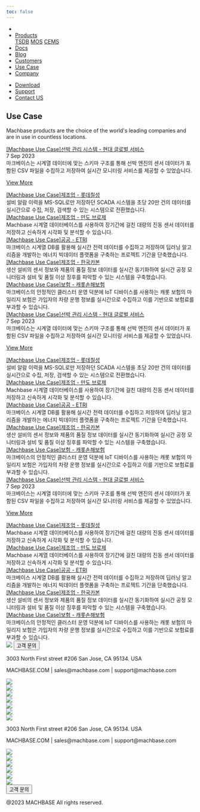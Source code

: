 ```yaml
---
toc: false
---
```


<head>
  <link rel="stylesheet" type="text/css" href="../css/common.css" />
  <link rel="stylesheet" type="text/css" href="../css/style.css" />
</head>
<body>
  <nav>
    <div class="homepage-menu-wrap">
      <div class="menu-left">
        <ul class="menu-left-ul">
          <li class="menu-logo">
            <a href="/kr/home"><img src="../img/logo_machbase.png" alt="" /></a>
          </li>
          <li class="menu-a products-menu-wrap" id="productsMenuWrap">
            <div>
              <a
                class="menu_active_border"
                id="menuActiveBorder"
                href="/kr/home/tsdb"
                >Products</a
              >
              <div class="dropdown" id="dropdown">
                <a class="dropdown-link" href="/kr/home/tsdb">TSDB</a>
                <a class="dropdown-link" href="/kr/home/mos">MOS</a>
                <a
                  class="dropdown-link"
                  href="https://www.cems.ai/"
                  target="_blank"
                  >CEMS</a
                >
              </div>
            </div>
          </li>
          <li class="menu-a"><a href="/">Docs</a></li>
          <li class="menu-a"><a href="/kr/home/blog">Blog</a></li>
          <li class="menu-a"><a href="/kr/home/customers">Customers</a></li>
          <li class="menu-a"><a href="/kr/home/usecase">Use Case</a></li>
          <li class="menu-a"><a href="/kr/home/company">Company</a></li>
        </ul>
      </div>
      <div class="menu-right">
        <ul class="menu-right-ul">
          <li class="menu-a"><a href="/kr/home/download">Download</a></li>
          <li class="menu-a">
            <a href="https://support.machbase.com/hc/en-us">Support</a>
          </li>
          <li class="menu-a"><a href="/kr/home/contactus">Contact US</a></li>
        </ul>
      </div>
    </div>
  </nav>
  <section class="usecase_section0">
    <div>
      <h1 class="sub_page_title">Use Case</h1>
      <p class="sub_page_titletext">
        Machbase products are the choice of the world's leading companies and
        are in use in countless locations.
      </p>
    </div>
  </section>
  <div class="tech-inner">
    <section>
      <div class="blog-pc">
        <div class="blog-first-wraper">
          <div class="blog-text-wraper">
            <div class="tech-first-link-wrap">
              <a class="blog-link" href="/kr/home/usecase/usecase1"
                >[Machbase Use Case]선박 관리 시스템 - 현대 글로벌 서비스</a
              >
              <div class="blog-date">
                <div>
                  <span>7 Sep 2023</span>
                  <span></span>
                </div>
              </div>
              <div class="blog-first-div">
             마크베이스는 시계열 데이터에 맞는 스키마 구조를 통해 선박 엔진의 센서 데이터가 포함된 CSV 파일을 수집하고 저장하여 실시간 모니터링 서비스를 제공할 수 있었습니다.
              </div>
              <div class="blog_usecase_more_box">
                <p class="blog_usecase_more_wrap">
                  <span>
                    <a class="blog_usecase_more" href="/kr/home/usecase/usecase1"
                      >View More <ArrowSvg
                    /></a>
                  </span>
                </p>
              </div>
            </div>
          </div>
          <div class="blog-first-img-wrap">
            <a href="/kr/home/usecase/usecase1"
              ><img class="blog-img" src="../img/usecase_hyundai.png" alt=""
            /></a>
          </div>
        </div>
        <div class="blog-wraper">
          <div class="tech-link-wrap">
            <div class="blog-img-wrap">
              <a href="/kr/home/usecase/usecase2"
                ><img
                  class="blog-img blog-margin-bottom"
                  src="../img/uscase_lotte.png"
                  alt=""
              /></a>
            </div>
            <a class="tech-link" href="/kr/home/usecase/usecase2"
              >[Machbase Use Case]제조업 - 롯데칠성</a
            >
            <div>
              설비 알람 이력을 MS-SQL로만 저장하던 SCADA 시스템을 초당 20만 건의 데이터를 실시간으로 수집, 저장, 검색할 수 있는 시스템으로 전환했습니다.
            </div>
          </div>
          <div class="tech-link-wrap">
            <div class="blog-img-wrap">
              <a href="/kr/home/usecase/usecase3"
                ><img
                  class="blog-img blog-margin-bottom"
                  src="../img/usecase_mando.png"
                  alt=""
              /></a>
            </div>
            <a class="tech-link" href="/kr/home/usecase/usecase3"
              >[Machbase Use Case]제조업 - 만도 브로제</a
            >
            <div>
            Machbase 시계열 데이터베이스를 사용하여 장기간에 걸친 대량의 진동 센서 데이터를 저장하고 신속하게 시각화 및 분석할 수 있습니다.
            </div>
          </div>
          <div class="tech-link-wrap">
            <div class="blog-img-wrap">
              <a href="/kr/home/usecase/usecase4"
                ><img
                  class="blog-img blog-margin-bottom"
                  src="../img/usecase_etri2.png"
                  alt=""
              /></a>
            </div>
            <a class="tech-link" href="/kr/home/usecase/usecase4"
              >[Machbase Use Case]공공 - ETRI</a
            >
            <div>
             마크베이스 시계열 DB를 활용해 실시간 전력 데이터를 수집하고 저장하여 딥러닝 알고리즘을 개발하는 에너지 빅데이터 플랫폼을 구축하는 프로젝트 기간을 단축했습니다.
            </div>
          </div>
        </div>
        <div class="blog-wraper">
          <div class="tech-link-wrap">
            <div class="blog-img-wrap">
              <a href="/kr/home/usecase/usecase5"
                ><img
                  class="blog-img blog-margin-bottom"
                  src="../img/usecase_hankukcarborn.png"
                  alt=""
              /></a>
            </div>
            <a class="tech-link" href="/kr/home/usecase/usecase5"
              >[Machbase Use Case]제조업 - 한국카본</a
            >
            <div>
             생산 설비의 센서 정보와 제품의 품질 정보 데이터를 실시간 동기화하여 실시간 공정 모니터링과 설비 및 품질 이상 징후를 파악할 수 있는 시스템을 구축했습니다.
            </div>
          </div>
          <div class="tech-link-wrap">
            <div class="blog-img-wrap">
              <a href="/kr/home/usecase/usecase6">
                <img
                  class="blog-img blog-margin-bottom"
                  src="../img/usecase_carrot.png"
                  alt=""
              /></a>
            </div>
            <a class="tech-link" href="/kr/home/usecase/usecase6"
              >[Machbase Use Case]보험 - 캐롯손해보험</a
            >
            <div>
             마크베이스의 안정적인 클러스터 운영 덕분에 IoT 디바이스를 사용하는 캐롯 보험의 마일리지 보험은 가입자의 차량 운행 정보를 실시간으로 수집하고 이를 기반으로 보험료를 부과할
                            수 있습니다.
            </div>
          </div>
        </div>
      </div>
      <div class="blog-tablet">
        <div class="blog-first-wraper">
          <div class="blog-text-wraper">
            <div class="tech-first-link-wrap">
              <a class="blog-link" href="/kr/home/usecase/usecase1"
                >[Machbase Use Case]선박 관리 시스템 - 현대 글로벌 서비스</a
              >
              <div class="blog-date">
                <div>
                  <span>7 Sep 2023</span>
                  <span></span>
                </div>
              </div>
              <div class="blog-first-div">
               마크베이스는 시계열 데이터에 맞는 스키마 구조를 통해 선박 엔진의 센서 데이터가 포함된 CSV 파일을 수집하고 저장하여 실시간 모니터링 서비스를 제공할 수 있었습니다.
              </div>
              <div class="blog_usecase_more_box">
                <p class="blog_usecase_more_wrap">
                  <span>
                    <a class="blog_usecase_more" href="/kr/home/usecase/usecase1"
                      >View More <ArrowSvg
                    /></a>
                  </span>
                </p>
              </div>
            </div>
          </div>
          <div class="blog-first-img-wrap">
            <a href="/kr/home/usecase/usecase1"
              ><img class="blog-img" src="../img/usecase_hyundai.png" alt=""
            /></a>
          </div>
        </div>
        <div class="blog-wraper">
          <div class="tech-link-wrap">
            <div class="blog-img-wrap">
              <a href="/kr/home/usecase/usecase2"
                ><img
                  class="blog-img blog-margin-bottom"
                  src="../img/uscase_lotte.png"
                  alt=""
              /></a>
            </div>
            <a class="tech-link" href="/kr/home/usecase/usecase2"
              >[Machbase Use Case]제조업 - 롯데칠성</a
            >
            <div>
             설비 알람 이력을 MS-SQL로만 저장하던 SCADA 시스템을 초당 20만 건의 데이터를 실시간으로 수집, 저장, 검색할 수 있는 시스템으로 전환했습니다.
            </div>
          </div>
          <div class="tech-link-wrap">
            <div class="blog-img-wrap">
              <a href="/kr/home/usecase/usecase3"
                ><img
                  class="blog-img blog-margin-bottom"
                  src="../img/usecase_mando.png"
                  alt=""
              /></a>
            </div>
            <a class="tech-link" href="/kr/home/usecase/usecase3"
              >[Machbase Use Case]제조업 - 만도 브로제</a
            >
            <div>
            Machbase 시계열 데이터베이스를 사용하여 장기간에 걸친 대량의 진동 센서 데이터를 저장하고 신속하게 시각화 및 분석할 수 있습니다.
            </div>
          </div>
        </div>
        <div class="blog-wraper">
          <div class="tech-link-wrap">
            <div class="blog-img-wrap">
              <a href="/kr/home/usecase/usecase4"
                ><img
                  class="blog-img blog-margin-bottom"
                  src="../img/usecase_etri2.png"
                  alt=""
              /></a>
            </div>
            <a class="tech-link" href="/kr/home/usecase/usecase4"
              >[Machbase Use Case]공공 - ETRI</a
            >
            <div>
             마크베이스 시계열 DB를 활용해 실시간 전력 데이터를 수집하고 저장하여 딥러닝 알고리즘을 개발하는 에너지 빅데이터 플랫폼을 구축하는 프로젝트 기간을 단축했습니다.
            </div>
          </div>
          <div class="tech-link-wrap">
            <div class="blog-img-wrap">
              <a href="/kr/home/usecase/usecase5"
                ><img
                  class="blog-img blog-margin-bottom"
                  src="../img/usecase_hankukcarborn.png"
                  alt=""
              /></a>
            </div>
            <a class="tech-link" href="/kr/home/usecase/usecase5"
              >[Machbase Use Case]제조업 - 한국카본</a
            >
            <div>
              생산 설비의 센서 정보와 제품의 품질 정보 데이터를 실시간 동기화하여 실시간 공정 모니터링과 설비 및 품질 이상 징후를 파악할 수 있는 시스템을 구축했습니다.
            </div>
          </div>
        </div>
        <div class="blog-wraper">
          <div class="tech-link-wrap">
            <div class="blog-img-wrap">
              <a href="/kr/home/usecase/usecase6">
                <img
                  class="blog-img blog-margin-bottom"
                  src="../img/usecase_carrot.png"
                  alt=""
              /></a>
            </div>
            <a class="tech-link" href="/kr/home/usecase/usecase6"
              >[Machbase Use Case]보험 - 캐롯손해보험</a
            >
            <div>
                마크베이스의 안정적인 클러스터 운영 덕분에 IoT 디바이스를 사용하는 캐롯 보험의 마일리지 보험은 가입자의 차량 운행 정보를 실시간으로 수집하고 이를 기반으로 보험료를 부과할
                            수 있습니다.
            </div>
          </div>
        </div>
      </div>
      <div class="blog-mobile">
        <div class="blog-first-wraper">
          <div class="blog-first-img-wrap">
            <a href="/kr/home/usecase/usecase1"
              ><img class="blog-img" src="../img/usecase_hyundai.png" alt=""
            /></a>
          </div>
          <div class="blog-text-wraper">
            <div class="tech-first-link-wrap">
              <a class="blog-link" href="/kr/home/usecase/usecase1"
                >[Machbase Use Case]선박 관리 시스템 - 현대 글로벌 서비스</a
              >
              <div class="blog-date">
                <div>
                  <span>7 Sep 2023</span>
                  <span></span>
                </div>
              </div>
              <div class="blog-first-div">
               마크베이스는 시계열 데이터에 맞는 스키마 구조를 통해 선박 엔진의 센서 데이터가 포함된 CSV 파일을 수집하고 저장하여 실시간 모니터링 서비스를 제공할 수 있었습니다.
              </div>
              <div class="blog_usecase_more_box">
                <p class="blog_usecase_more_wrap">
                  <span>
                    <a class="blog_usecase_more" href="/kr/home/usecase/usecase1"
                      >View More </a>
                  </span>
                </p>
              </div>
            </div>
          </div>
        </div>
        <div class="blog-wraper">
          <div class="tech-link-wrap">
            <div class="blog-img-wrap">
              <a href="/kr/home/usecase/usecase2"
                ><img
                  class="blog-img blog-margin-bottom"
                  src="../img/uscase_lotte.png"
                  alt=""
              /></a>
            </div>
            <a class="tech-link" href="/kr/home/usecase/usecase2"
              >[Machbase Use Case]제조업 - 롯데칠성</a
            >
            <div>
          Machbase 시계열 데이터베이스를 사용하여 장기간에 걸친 대량의 진동 센서 데이터를 저장하고 신속하게 시각화 및 분석할 수 있습니다.
            </div>
          </div>
        </div>
        <div class="blog-wraper">
          <div class="tech-link-wrap">
            <div class="blog-img-wrap">
              <a href="/kr/home/usecase/usecase3"
                ><img
                  class="blog-img blog-margin-bottom"
                  src="../img/usecase_mando.png"
                  alt=""
              /></a>
            </div>
            <a class="tech-link" href="/kr/home/usecase/usecase3"
              >[Machbase Use Case]제조업 - 만도 브로제</a
            >
            <div>
           Machbase 시계열 데이터베이스를 사용하여 장기간에 걸친 대량의 진동 센서 데이터를 저장하고 신속하게 시각화 및 분석할 수 있습니다.
            </div>
          </div>
        </div>
        <div class="blog-wraper">
          <div class="tech-link-wrap">
            <div class="blog-img-wrap">
              <a href="/kr/home/usecase/usecase4"
                ><img
                  class="blog-img blog-margin-bottom"
                  src="../img/usecase_etri2.png"
                  alt=""
              /></a>
            </div>
            <a class="tech-link" href="/kr/home/usecase/usecase4"
              >[Machbase Use Case]공공 - ETRI</a
            >
            <div>
              마크베이스 시계열 DB를 활용해 실시간 전력 데이터를 수집하고 저장하여 딥러닝 알고리즘을 개발하는 에너지 빅데이터 플랫폼을 구축하는 프로젝트 기간을 단축했습니다.
            </div>
          </div>
        </div>
        <div class="blog-wraper">
          <div class="tech-link-wrap">
            <div class="blog-img-wrap">
              <a href="/kr/home/usecase/usecase5"
                ><img
                  class="blog-img blog-margin-bottom"
                  src="../img/usecase_hankukcarborn.png"
                  alt=""
              /></a>
            </div>
            <a class="tech-link" href="/kr/home/usecase/usecase5"
              >[Machbase Use Case]제조업 - 한국카본</a
            >
            <div>
             생산 설비의 센서 정보와 제품의 품질 정보 데이터를 실시간 동기화하여 실시간 공정 모니터링과 설비 및 품질 이상 징후를 파악할 수 있는 시스템을 구축했습니다.
            </div>
          </div>
        </div>
        <div class="blog-wraper">
          <div class="tech-link-wrap">
            <div class="blog-img-wrap">
              <a href="/kr/home/usecase/usecase6"
                ><img
                  class="blog-img blog-margin-bottom"
                  src="../img/usecase_carrot.png"
                  alt=""
              /></a>
            </div>
            <a class="tech-link" href="/kr/home/usecase/usecase6"
              >[Machbase Use Case]보험 - 캐롯손해보험</a
            >
            <div>
            마크베이스의 안정적인 클러스터 운영 덕분에 IoT 디바이스를 사용하는 캐롯 보험의 마일리지 보험은 가입자의 차량 운행 정보를 실시간으로 수집하고 이를 기반으로 보험료를 부과할
                            수 있습니다.
            </div>
          </div>
        </div>
      </div>
    </section>
  </div>
</body>
<footer>
  <div class="footer_inner">
    <div class="footer-logo">
      <img src="../img/machbase-logo-w.png" />
      <a href="/kr/home/contactus">
        <button class="contactus">고객 문의</button>
      </a>
    </div>
    <div>
      <p class="footertext">
        3003 North First street #206 San Jose, CA 95134. USA
      </p>
    </div>
    <div class="footer_box">
      <div class="footer_text">
        <p>MACHBASE.COM | sales@machbase.com | support@machbase.com</p>
        <p class="footer_margin_top"></p>
      </div>
      <div class="sns">
        <div>
          <a href="https://twitter.com/machbase" target="_blank"
            ><img class="sns-img" src="../img/twitter.png"
          /></a>
        </div>
        <div>
          <a href="https://github.com/machbase" target="_blank"
            ><img class="sns-img" src="../img/github.png"
          /></a>
        </div>
        <div>
          <a href="https://www.linkedin.com/company/machbase" target="_blank"
            ><img class="sns-img" src="../img/linkedin.png"
          /></a>
        </div>
        <div>
          <a href="https://www.facebook.com/MACHBASE/" target="_blank"
            ><img class="sns-img" src="../img/facebook.png"
          /></a>
        </div>
        <div>
          <a href="https://www.slideshare.net/machbase" target="_blank"
            ><img class="sns-img" src="../img/slideshare.png"
          /></a>
        </div>
        <div>
          <a href="https://blog.naver.com/machbasekr" target="_blank"
            ><img class="sns-img" src="../img/naver.png"
          /></a>
        </div>
      </div>
    </div>
  </div>
  <div class="footer_tablet_inner">
    <div class="logo">
      <img src="../img/machbase-logo-w.png" />
    </div>
    <div>
      <p class="footertext">
        3003 North First street #206 San Jose, CA 95134. USA
      </p>
    </div>
    <div class="footer_box">
      <div class="footer_text">
        <p>MACHBASE.COM | sales@machbase.com | support@machbase.com</p>
      </div>
      <div class="sns">
        <div>
          <a href="https://twitter.com/machbase" target="_blank"
            ><img class="sns-img" src="../img/twitter.png"
          /></a>
        </div>
        <div>
          <a href="https://github.com/machbase" target="_blank"
            ><img class="sns-img" src="../img/github.png"
          /></a>
        </div>
        <div>
          <a href="https://www.linkedin.com/company/machbase" target="_blank"
            ><img class="sns-img" src="../img/linkedin.png"
          /></a>
        </div>
        <div>
          <a href="https://www.facebook.com/MACHBASE/" target="_blank"
            ><img class="sns-img" src="../img/facebook.png"
          /></a>
        </div>
        <div>
          <a href="https://www.slideshare.net/machbase" target="_blank"
            ><img class="sns-img" src="../img/slideshare.png"
          /></a>
        </div>
        <div>
          <a href="https://blog.naver.com/machbasekr" target="_blank"
            ><img class="sns-img" src="../img/naver.png"
          /></a>
        </div>
      </div>
      <a href="/kr/home/contactus">
        <button class="contactus">고객 문의</button>
      </a>
    </div>
  </div>
  <div class="machbase_right">
    <p>@2023 MACHBASE All rights reserved.</p>
  </div>
</footer>
<script>
  //drop down menu
const productsMenuWrap = document.getElementById("productsMenuWrap");
const dropdown = document.getElementById("dropdown");
dropdown.style.display = "none";
productsMenuWrap.addEventListener("mouseover", function() {
  dropdown.style.display = "block";
});
productsMenuWrap.addEventListener("mouseout", function() {
  dropdown.style.display = "none";
});
</script>
